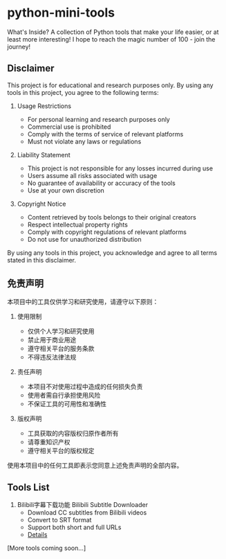 # python-mini-tools
What's Inside? A collection of Python tools that make your life easier, or at least more interesting!  I hope to reach the magic number of 100 - join the journey!




## Disclaimer

This project is for educational and research purposes only. By using any tools in this project, you agree to the following terms:

1. Usage Restrictions
   - For personal learning and research purposes only
   - Commercial use is prohibited
   - Comply with the terms of service of relevant platforms
   - Must not violate any laws or regulations

2. Liability Statement
   - This project is not responsible for any losses incurred during use
   - Users assume all risks associated with usage
   - No guarantee of availability or accuracy of the tools
   - Use at your own discretion

3. Copyright Notice
   - Content retrieved by tools belongs to their original creators
   - Respect intellectual property rights
   - Comply with copyright regulations of relevant platforms
   - Do not use for unauthorized distribution

By using any tools in this project, you acknowledge and agree to all terms stated in this disclaimer.







## 免责声明

本项目中的工具仅供学习和研究使用，请遵守以下原则：

1. 使用限制
   - 仅供个人学习和研究使用
   - 禁止用于商业用途
   - 遵守相关平台的服务条款
   - 不得违反法律法规

2. 责任声明
   - 本项目不对使用过程中造成的任何损失负责
   - 使用者需自行承担使用风险
   - 不保证工具的可用性和准确性

3. 版权声明
   - 工具获取的内容版权归原作者所有
   - 请尊重知识产权
   - 遵守相关平台的版权规定

使用本项目中的任何工具即表示您同意上述免责声明的全部内容。


## Tools List

1. Bilibili字幕下载功能
Bilibili Subtitle Downloader
   - Download CC subtitles from Bilibili videos
   - Convert to SRT format
   - Support both short and full URLs
   - [Details](tools/sub_capturer/README.md)

[More tools coming soon...]
